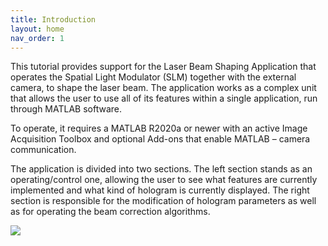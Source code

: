 ```yaml
---
title: Introduction
layout: home
nav_order: 1
---
```


This tutorial provides support for the Laser Beam Shaping Application that operates the Spatial Light Modulator (SLM) together with the external camera, to shape the laser beam. The application works as a complex unit that allows the user to use all of its features within a single application, run through MATLAB software.

To operate, it requires a MATLAB R2020a or newer with an active Image Acquisition Toolbox and optional Add-ons that enable MATLAB – camera communication. 

The application is divided into two sections. The left section stands as an operating/control one, allowing the user to see what features are currently implemented and what kind of hologram is currently displayed. The right section is responsible for the modification of hologram parameters as well as for operating the beam correction algorithms. 



![](./assets/image/App_overview.png)

